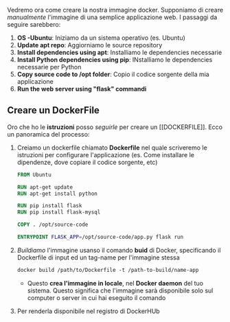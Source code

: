 Vedremo ora come creare la nostra immagine docker. 
Supponiamo di creare *manualmente* l'immagine di una semplice applicazione web. I passaggi da seguire sarebbero:

1. **OS -Ubuntu**: Iniziamo da un sistema operativo (es. Ubuntu)
2. **Update apt repo**: Aggiorniamo le source repository
3. **Install dependencies using apt**: Installiamo le dependencies necessarie
4. **Install Python dependencies using pip**: INstalliamo le dependencies necessarie per Python
5. **Copy source code to /opt folder**: Copio il codice sorgente della mia applicazione 
6. **Run the web server using "flask" commandi**


## Creare un DockerFile
Oro che ho le **istruzioni** posso *seguirle* per creare un [[DOCKERFILE]]. Ecco un panoramica del processo:

1. Creiamo un dockerfile chiamato **Dockerfile** nel quale scriveremo le istruzioni per configurare l'applicazione (es. Come installare le dipendenze, dove copiare il codice sorgente, etc)
	```DOCKERFILE
	FROM Ubuntu
	
	RUN apt-get update
	RUN apt-get install python
	
	RUN pip install flask
	RUN pip install flask-mysql
	
	COPY . /opt/source-code
	
	ENTRYPOINT FLASK_APP=/opt/source-code/app.py flask run
   ```



2. *Buildiamo* l'immagine usanso il comando **buid** di Docker, specificando il Dockerfile di input ed un tag-name per l'immagine stessa
   ```DOCKERFILE
   docker build /path/to/Dockerfile -t /path-to-build/name-app
   ```
   
   - Questo **crea l'immagine in locale**, nel **Docker daemon** del tuo sistema. Questo significa che l'immagine sarà disponibile solo sul computer o server in cui hai eseguito il comando

3. Per renderla disponibile nel registro di DockerHUb 
